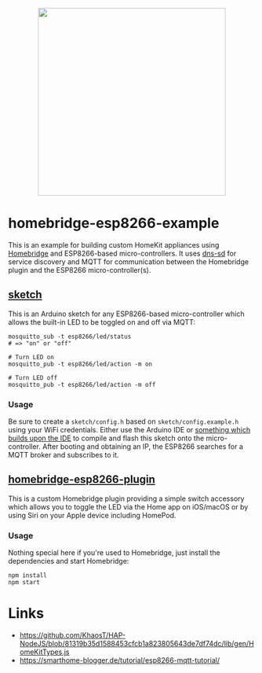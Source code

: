 <p align="center">
  <img src="https://github.com/ream88/homebridge-esp8266-example/blob/master/logo.png" width="382" />
</p>

# homebridge-esp8266-example

This is an example for building custom HomeKit appliances using
[Homebridge](https://homebridge.io) and ESP8266-based micro-controllers. It uses
[dns-sd](http://www.dns-sd.org) for service discovery and MQTT for communication
between the Homebridge plugin and the ESP8266 micro-controller(s).

## [sketch](/sketch)

This is an Arduino sketch for any ESP8266-based micro-controller which allows the
built-in LED to be toggled on and off via MQTT:

```
mosquitto_sub -t esp8266/led/status
# => "on" or "off"

# Turn LED on
mosquitto_pub -t esp8266/led/action -m on

# Turn LED off
mosquitto_pub -t esp8266/led/action -m off
```

### Usage

Be sure to create a `sketch/config.h` based on `sketch/config.example.h` using
your WiFi credentials. Either use the Arduino IDE or [something which builds
upon the
IDE](https://marketplace.visualstudio.com/items?itemName=vsciot-vscode.vscode-arduino)
to compile and flash this sketch onto the micro-controller. After booting and
obtaining an IP, the ESP8266 searches for a MQTT broker and subscribes to it.

## [homebridge-esp8266-plugin](/homebridge-esp8266-plugin)

This is a custom Homebridge plugin providing a simple switch accessory which
allows you to toggle the LED via the Home app on iOS/macOS or by using Siri on
your Apple device including HomePod.

### Usage

Nothing special here if you're used to Homebridge, just install the dependencies
and start Homebridge:

```
npm install
npm start
```

# Links

- https://github.com/KhaosT/HAP-NodeJS/blob/81319b35d1588453cfcb1a823805643de7df74dc/lib/gen/HomeKitTypes.js
- https://smarthome-blogger.de/tutorial/esp8266-mqtt-tutorial/
